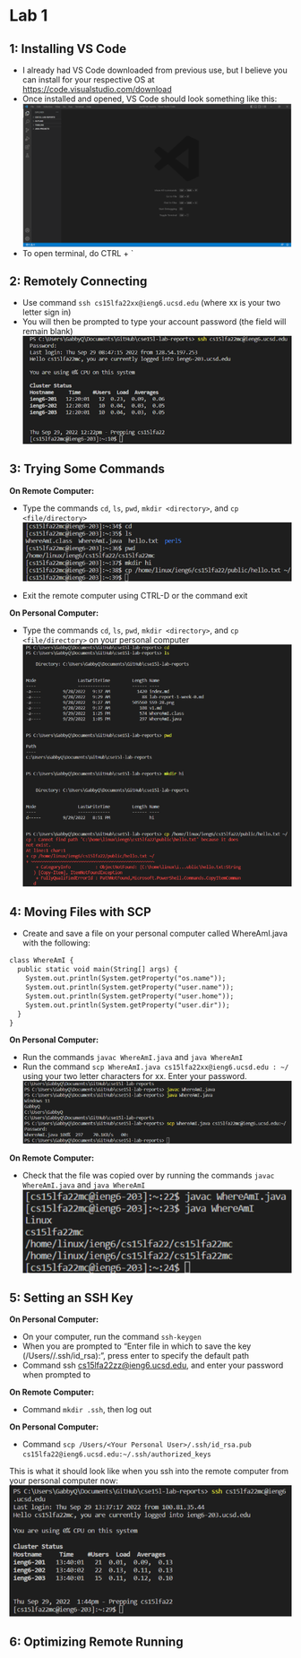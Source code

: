 # Lab 1
## 1: Installing VS Code
- I already had VS Code downloaded from previous use, but I believe you can install for your respective OS at https://code.visualstudio.com/download 
- Once installed and opened, VS Code should look something like this:
![VS Code Starting Screen](img1.png)
- To open terminal, do CTRL + `

## 2: Remotely Connecting
- Use command `ssh cs15lfa22xx@ieng6.ucsd.edu` (where xx is your two letter sign in)
- You will then be prompted to type your account password (the field will remain blank)
  ![SSH](img2.png)

## 3: Trying Some Commands
**On Remote Computer:**
- Type the commands `cd`, `ls`, `pwd`, `mkdir <directory>`, and `cp <file/directory>`
![Commands on Remote Computer](img3.png)

- Exit the remote computer using CTRL-D or the command exit

**On Personal Computer:**
- Type the commands `cd`, `ls`, `pwd`, `mkdir <directory>`, and `cp <file/directory>` on your personal computer
![Commands on Personal Computer](img4.png)

## 4: Moving Files with SCP
- Create and save a file on your personal computer called WhereAmI.java with the following:
```
class WhereAmI {
  public static void main(String[] args) {
    System.out.println(System.getProperty("os.name"));
    System.out.println(System.getProperty("user.name"));
    System.out.println(System.getProperty("user.home"));
    System.out.println(System.getProperty("user.dir"));
  }
}
```

**On Personal Computer:**
- Run the commands `javac WhereAmI.java` and `java WhereAmI`
- Run the command `scp WhereAmI.java cs15lfa22xx@ieng6.ucsd.edu : ~/ `using your two letter characters for xx. Enter your password.
![](img6.png)

**On Remote Computer:**
- Check that the file was copied over by running the commands `javac WhereAmI.java` and `java WhereAmI`
![](img7.png)

## 5: Setting an SSH Key
**On Personal Computer:**
- On your computer, run the command `ssh-keygen`
- When you are prompted to “Enter file in which to save the key (/Users/<Your User>/.ssh/id_rsa):”, press enter to specify the default path
- Command ssh cs15lfa22zz@ieng6.ucsd.edu, and enter your password when prompted to

**On Remote Computer:**
- Command `mkdir .ssh`,  then log out

**On Personal Computer:**
- Command `scp /Users/<Your Personal User>/.ssh/id_rsa.pub cs15lfa22@ieng6.ucsd.edu:~/.ssh/authorized_keys`

This is what it should look like when you ssh into the remote computer from your personal computer now:
![](img8.png)

## 6: Optimizing Remote Running